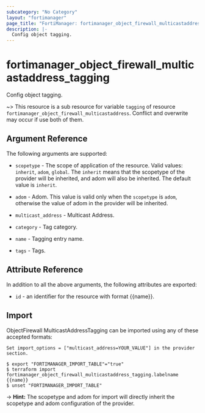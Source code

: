 ```yaml
---
subcategory: "No Category"
layout: "fortimanager"
page_title: "FortiManager: fortimanager_object_firewall_multicastaddress_tagging"
description: |-
  Config object tagging.
---
```


# fortimanager_object_firewall_multicastaddress_tagging
Config object tagging.

~> This resource is a sub resource for variable `tagging` of resource `fortimanager_object_firewall_multicastaddress`. Conflict and overwrite may occur if use both of them.



## Argument Reference


The following arguments are supported:

* `scopetype` - The scope of application of the resource. Valid values: `inherit`, `adom`, `global`. The `inherit` means that the scopetype of the provider will be inherited, and adom will also be inherited. The default value is `inherit`.
* `adom` - Adom. This value is valid only when the `scopetype` is `adom`, otherwise the value of adom in the provider will be inherited.
* `multicast_address` - Multicast Address.

* `category` - Tag category.
* `name` - Tagging entry name.
* `tags` - Tags.


## Attribute Reference

In addition to all the above arguments, the following attributes are exported:
* `id` - an identifier for the resource with format {{name}}.

## Import

ObjectFirewall MulticastAddressTagging can be imported using any of these accepted formats:
```
Set import_options = ["multicast_address=YOUR_VALUE"] in the provider section.

$ export "FORTIMANAGER_IMPORT_TABLE"="true"
$ terraform import fortimanager_object_firewall_multicastaddress_tagging.labelname {{name}}
$ unset "FORTIMANAGER_IMPORT_TABLE"
```
-> **Hint:** The scopetype and adom for import will directly inherit the scopetype and adom configuration of the provider.

